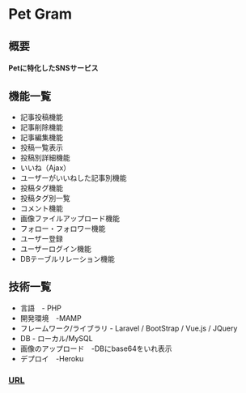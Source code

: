 # Pet Gram

## 概要
#### Petに特化したSNSサービス

## 機能一覧
- 記事投稿機能
- 記事削除機能
- 記事編集機能
- 投稿一覧表示
- 投稿別詳細機能
- いいね（Ajax）
- ユーザーがいいねした記事別機能
- 投稿タグ機能
- 投稿タグ別一覧
- コメント機能
- 画像ファイルアップロード機能
- フォロー・フォロワー機能
- ユーザー登録
- ユーザーログイン機能
- DBテーブルリレーション機能

## 技術一覧
- 言語　- PHP
- 開発環境　-MAMP
- フレームワーク/ライブラリ - Laravel / BootStrap / Vue.js / JQuery
- DB - ローカル/MySQL
- 画像のアップロード　-DBにbase64をいれ表示
- デプロイ　-Heroku

### [URL](https://pet-gram.herokuapp.com/)
